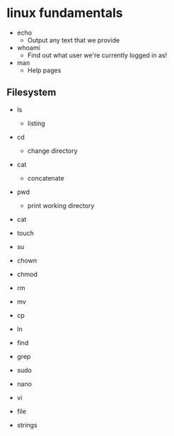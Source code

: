 # linux fundamentals


- echo
    - Output any text that we provide
- whoami
    - Find out what user we're currently logged in as!
- man
    - Help pages

## Filesystem

- ls
    - listing
- cd
    - change directory
- cat
    - concatenate
- pwd
    - print working directory


- cat
- touch
- su
- chown
- chmod
- rm
- mv
- cp
- ln
- find
- grep
- sudo
- nano
- vi
- file
- strings
